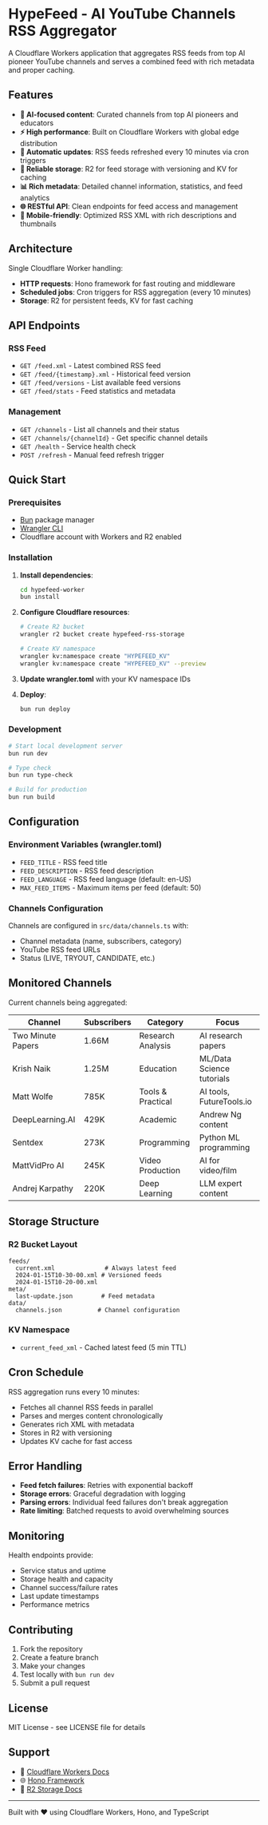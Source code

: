 # HypeFeed - AI YouTube Channels RSS Aggregator

A Cloudflare Workers application that aggregates RSS feeds from top AI pioneer YouTube channels and serves a combined feed with rich metadata and proper caching.

## Features

- **🤖 AI-focused content**: Curated channels from top AI pioneers and educators
- **⚡ High performance**: Built on Cloudflare Workers with global edge distribution  
- **🔄 Automatic updates**: RSS feeds refreshed every 10 minutes via cron triggers
- **💾 Reliable storage**: R2 for feed storage with versioning and KV for caching
- **📊 Rich metadata**: Detailed channel information, statistics, and feed analytics
- **🌐 RESTful API**: Clean endpoints for feed access and management
- **📱 Mobile-friendly**: Optimized RSS XML with rich descriptions and thumbnails

## Architecture

Single Cloudflare Worker handling:
- **HTTP requests**: Hono framework for fast routing and middleware
- **Scheduled jobs**: Cron triggers for RSS aggregation (every 10 minutes)
- **Storage**: R2 for persistent feeds, KV for fast caching

## API Endpoints

### RSS Feed
- `GET /feed.xml` - Latest combined RSS feed
- `GET /feed/{timestamp}.xml` - Historical feed version
- `GET /feed/versions` - List available feed versions  
- `GET /feed/stats` - Feed statistics and metadata

### Management
- `GET /channels` - List all channels and their status
- `GET /channels/{channelId}` - Get specific channel details
- `GET /health` - Service health check
- `POST /refresh` - Manual feed refresh trigger

## Quick Start

### Prerequisites
- [Bun](https://bun.sh/) package manager
- [Wrangler CLI](https://developers.cloudflare.com/workers/wrangler/) 
- Cloudflare account with Workers and R2 enabled

### Installation

1. **Install dependencies**:
   ```bash
   cd hypefeed-worker
   bun install
   ```

2. **Configure Cloudflare resources**:
   ```bash
   # Create R2 bucket
   wrangler r2 bucket create hypefeed-rss-storage
   
   # Create KV namespace  
   wrangler kv:namespace create "HYPEFEED_KV"
   wrangler kv:namespace create "HYPEFEED_KV" --preview
   ```

3. **Update wrangler.toml** with your KV namespace IDs

4. **Deploy**:
   ```bash
   bun run deploy
   ```

### Development

```bash
# Start local development server
bun run dev

# Type check
bun run type-check

# Build for production
bun run build
```

## Configuration

### Environment Variables (wrangler.toml)
- `FEED_TITLE` - RSS feed title
- `FEED_DESCRIPTION` - RSS feed description  
- `FEED_LANGUAGE` - RSS feed language (default: en-US)
- `MAX_FEED_ITEMS` - Maximum items per feed (default: 50)

### Channels Configuration
Channels are configured in `src/data/channels.ts` with:
- Channel metadata (name, subscribers, category)
- YouTube RSS feed URLs
- Status (LIVE, TRYOUT, CANDIDATE, etc.)

## Monitored Channels

Current channels being aggregated:

| Channel | Subscribers | Category | Focus |
|---------|-------------|----------|--------|
| Two Minute Papers | 1.66M | Research Analysis | AI research papers |
| Krish Naik | 1.25M | Education | ML/Data Science tutorials |
| Matt Wolfe | 785K | Tools & Practical | AI tools, FutureTools.io |
| DeepLearning.AI | 429K | Academic | Andrew Ng content |
| Sentdex | 273K | Programming | Python ML programming |
| MattVidPro AI | 245K | Video Production | AI for video/film |
| Andrej Karpathy | 220K | Deep Learning | LLM expert content |

## Storage Structure

### R2 Bucket Layout
```
feeds/
  current.xml              # Always latest feed
  2024-01-15T10-30-00.xml # Versioned feeds
  2024-01-15T10-20-00.xml
meta/
  last-update.json        # Feed metadata
data/
  channels.json          # Channel configuration
```

### KV Namespace
- `current_feed_xml` - Cached latest feed (5 min TTL)

## Cron Schedule

RSS aggregation runs every 10 minutes:
- Fetches all channel RSS feeds in parallel
- Parses and merges content chronologically  
- Generates rich XML with metadata
- Stores in R2 with versioning
- Updates KV cache for fast access

## Error Handling

- **Feed fetch failures**: Retries with exponential backoff
- **Storage errors**: Graceful degradation with logging
- **Parsing errors**: Individual feed failures don't break aggregation
- **Rate limiting**: Batched requests to avoid overwhelming sources

## Monitoring

Health endpoints provide:
- Service status and uptime
- Storage health and capacity
- Channel success/failure rates
- Last update timestamps
- Performance metrics

## Contributing

1. Fork the repository
2. Create a feature branch
3. Make your changes
4. Test locally with `bun run dev`
5. Submit a pull request

## License

MIT License - see LICENSE file for details

## Support

- 📖 [Cloudflare Workers Docs](https://developers.cloudflare.com/workers/)
- 🌐 [Hono Framework](https://hono.dev/)
- 💾 [R2 Storage Docs](https://developers.cloudflare.com/r2/)

---

Built with ❤️ using Cloudflare Workers, Hono, and TypeScript